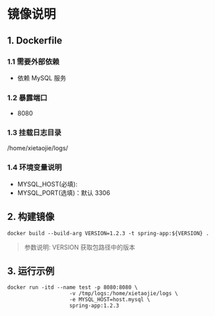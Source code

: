 # 镜像说明

## 1. Dockerfile
### 1.1 需要外部依赖
* 依赖 MySQL 服务

### 1.2 暴露端口
* 8080

### 1.3 挂载日志目录
/home/xietaojie/logs/

### 1.4 环境变量说明
- MYSQL_HOST(必填):
- MYSQL_PORT(选填)：默认 3306

## 2. 构建镜像
```
docker build --build-arg VERSION=1.2.3 -t spring-app:${VERSION} .

```
> 参数说明: VERSION 获取包路径中的版本

## 3. 运行示例
```
docker run -itd --name test -p 8080:8080 \
                    -v /tmp/logs:/home/xietaojie/logs \
                    -e MYSQL_HOST=host.mysql \
                    spring-app:1.2.3
```
